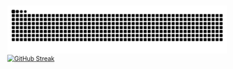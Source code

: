 ![GitHub Contribution Snake](https://raw.githubusercontent.com/Dmitry123654789/Dmitry123654789/output/github-contribution-grid-snake-dark.svg)
[![GitHub Streak](https://github-readme-streak-stats.herokuapp.com/?user=DenverCoder1)](https://git.io/streak-stats)
